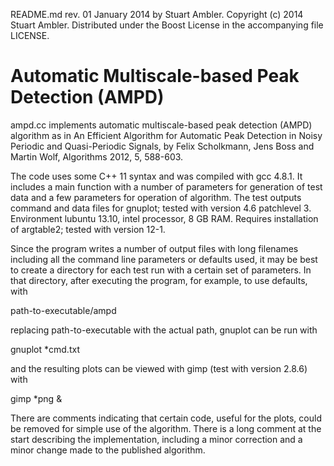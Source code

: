 README.md rev. 01 January 2014 by Stuart Ambler.
Copyright (c) 2014 Stuart Ambler.
Distributed under the Boost License in the accompanying file LICENSE.

# Automatic Multiscale-based Peak Detection (AMPD)

ampd.cc implements automatic multiscale-based peak detection (AMPD) algorithm
as in An Efficient Algorithm for Automatic Peak Detection in Noisy Periodic and
Quasi-Periodic Signals, by Felix Scholkmann, Jens Boss and Martin Wolf,
Algorithms 2012, 5, 588-603.

The code uses some C++ 11 syntax and was compiled with gcc 4.8.1.  It includes a
main function with a number of parameters for generation of test data and a few
parameters for operation of algorithm.  The test outputs command and data files
for gnuplot; tested with version 4.6 patchlevel 3.  Environment lubuntu 13.10,
intel processor, 8 GB RAM.  Requires installation of argtable2; tested with
version 12-1.

Since the program writes a number of output files with long filenames including
all the command line parameters or defaults used, it may be best to create a
directory for each test run with a certain set of parameters.  In that
directory, after executing the program, for example, to use defaults, with

path-to-executable/ampd

replacing path-to-executable with the actual path, gnuplot can be run with

gnuplot *cmd.txt

and the resulting plots can be viewed with gimp (test with version 2.8.6) with

gimp *png &

There are comments indicating that certain code, useful for the plots, could be
removed for simple use of the algorithm.  There is a long comment at the start
describing the implementation, including a minor correction and a minor change
made to the published algorithm.